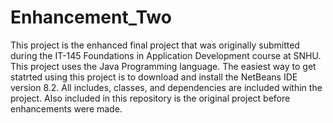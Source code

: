 # Enhancement_Two

This project is the enhanced final project that was originally submitted during the IT-145 Foundations in Application Development course at SNHU. This project uses the Java Programming language. The easiest way to get statrted using this project is to download and install the NetBeans IDE version 8.2. All includes, classes, and dependencies are included within the project. Also included in this repository is the original project before enhancements were made. 

